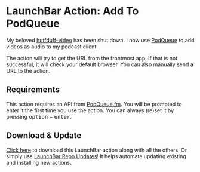 # LaunchBar Action: Add To PodQueue

My beloved [huffduff-video](https://huffduff-video.snarfed.org) has been shut down. I now use [PodQueue](https://podqueue.fm) to add videos as audio to my podcast client.

The action will try to get the URL from the frontmost app. If that is not successful, it will check your default browser. You can also manually send a URL to the action. 

## Requirements

This action requires an API from [PodQueue.fm](https://podqueue.fm/users/api_key). You will be prompted to enter it the first time you use the action. You can always (re)set it by pressing <kbd>option</kbd> + <kbd>enter</kbd>.


## Download & Update

[Click here](https://github.com/Ptujec/LaunchBar/archive/refs/heads/master.zip) to download this LaunchBar action along with all the others. Or simply use [LaunchBar Repo Updates](https://github.com/Ptujec/LaunchBar/tree/master/LB-Repo-Updates#launchbar-repo-updates-action)! It helps automate updating existing and installing new actions.   
